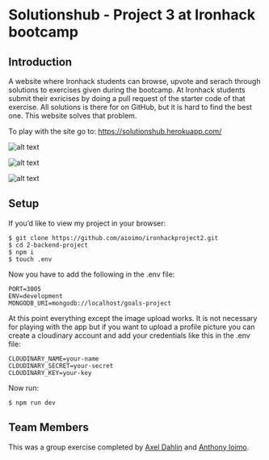 # Solutionshub - Project 3 at Ironhack bootcamp

## Introduction 

A website where Ironhack students can browse, upvote and serach through solutions to exercises given during the bootcamp. 
At Ironhack students submit their exricises by doing a pull request of the starter code of that exercise. All solutions is there for on GitHub, but it is hard to find the best one. This website solves that problem. 

To play with the site go to: https://solutionshub.herokuapp.com/

![alt text](https://raw.githubusercontent.com/aioimo/ironhackproject2/master/public/images/Screenshot%20from%202019-01-13%2016-57-24.png "Ironhabit")

![alt text](https://raw.githubusercontent.com/aioimo/ironhackproject2/master/public/images/Screenshot%20from%202019-01-13%2016-59-40.png "Ironhabit")

![alt text](https://raw.githubusercontent.com/aioimo/ironhackproject2/master/public/images/Screenshot%20from%202019-01-13%2016-59-23.png "Ironhabit")

## Setup

If you’d like to view my project in your browser:
```
$ git clone https://github.com/aioimo/ironhackproject2.git
$ cd 2-backend-project
$ npm i
$ touch .env

```

Now you have to add the following in the .env file:

```
PORT=3005
ENV=development
MONGODB_URI=mongodb://localhost/goals-project
```
At this point everything except the image upload works. It is not necessary for playing with the app but if you want to upload a profile picture you can create a cloudinary account and add your credentials like this in the .env file: 

```
CLOUDINARY_NAME=your-name
CLOUDINARY_SECRET=your-secret
CLOUDINARY_KEY=your-key

```

Now run:

``` $ npm run dev ```

## Team Members

This was a group exercise completed by [Axel Dahlin](https://github.com/axeldahlin) and [Anthony Ioimo](https://github.com/aioimo).


